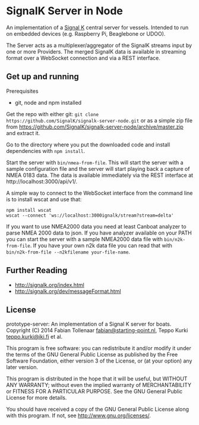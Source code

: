SignalK Server in Node
================

An implementation of a [Signal K](http://signalk.github.io) central server for vessels. Intended to run on embedded devices (e.g. Raspberry Pi, Beaglebone or UDOO). 

The Server acts as a multiplexer/aggregator of the SignalK streams input by one or more Providers. The merged SignalK data   is available in streaming format over a WebSocket connection and via a REST interface.


Get up and running
------------------
Prerequisites
* git, node and npm installed

Get the repo with either git: `git clone https://github.com/SignalK/signalk-server-node.git`
or as a simple zip file from https://github.com/SignalK/signalk-server-node/archive/master.zip and extract it.

Go to the directory where you put the downloaded code and install dependencies with `npm install`.

Start the server with `bin/nmea-from-file`. This will start the server with a sample configuration file and the server will start playing back a capture of NMEA 0183 data. The data is available immediately via the REST interface at http://localhost:3000/api/v1/.

A simple way to connect to the WebSocket interface from the command line is to install wscat and use that:
```
npm install wscat
wscat --connect 'ws://localhost:3000ignalk/stream?stream=delta'
````

If you want to use NMEA2000 data you need at least Canboat analyzer to parse NMEA 2000 data to json. If you have analyzer available on your PATH you can start the server with a sample NMEA2000 data file with `bin/n2k-from-file`. If you have your own n2k data file you can read that with `bin/n2k-from-file --n2kfilename your-file-name`. 

Further Reading
---------------
* http://signalk.org/index.html
* http://signalk.org/dev/messageFormat.html


License
-------
prototype-server: An implementation of a Signal K server for boats.
Copyright (C) 2014  Fabian Tollenaar <fabian@starting-point.nl>, 
Teppo Kurki <teppo.kurki@iki.fi> et al.

This program is free software: you can redistribute it and/or modify
it under the terms of the GNU General Public License as published by
the Free Software Foundation, either version 3 of the License, or
(at your option) any later version.

This program is distributed in the hope that it will be useful,
but WITHOUT ANY WARRANTY; without even the implied warranty of
MERCHANTABILITY or FITNESS FOR A PARTICULAR PURPOSE.  See the
GNU General Public License for more details.

You should have received a copy of the GNU General Public License
along with this program.  If not, see <http://www.gnu.org/licenses/>.
